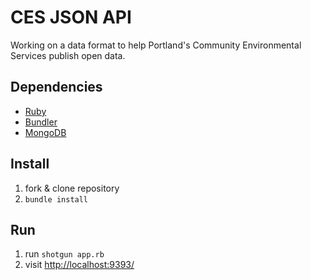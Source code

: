 # CES JSON API

Working on a data format to help Portland's Community Environmental Services publish open data.

## Dependencies

* [Ruby](https://www.ruby-lang.org/en/installation/)
* [Bundler](http://bundler.io/)
* [MongoDB](http://docs.mongodb.org/manual/installation/)

## Install

1. fork & clone repository
1. `bundle install`

## Run

1. run `shotgun app.rb`
2. visit [http://localhost:9393/](http://localhost:9393/)
